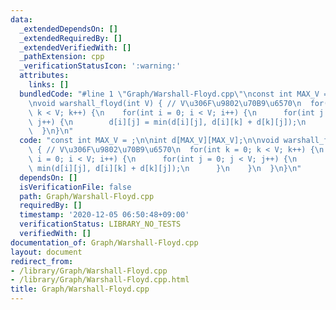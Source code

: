 ```yaml
---
data:
  _extendedDependsOn: []
  _extendedRequiredBy: []
  _extendedVerifiedWith: []
  _pathExtension: cpp
  _verificationStatusIcon: ':warning:'
  attributes:
    links: []
  bundledCode: "#line 1 \"Graph/Warshall-Floyd.cpp\"\nconst int MAX_V = ;\n\nint d[MAX_V][MAX_V];\n\
    \nvoid warshall_floyd(int V) { // V\u306F\u9802\u70B9\u6570\n  for(int k = 0;\
    \ k < V; k++) {\n    for(int i = 0; i < V; i++) {\n      for(int j = 0; j < V;\
    \ j++) {\n        d[i][j] = min(d[i][j], d[i][k] + d[k][j]);\n      }\n    }\n\
    \  }\n}\n"
  code: "const int MAX_V = ;\n\nint d[MAX_V][MAX_V];\n\nvoid warshall_floyd(int V)\
    \ { // V\u306F\u9802\u70B9\u6570\n  for(int k = 0; k < V; k++) {\n    for(int\
    \ i = 0; i < V; i++) {\n      for(int j = 0; j < V; j++) {\n        d[i][j] =\
    \ min(d[i][j], d[i][k] + d[k][j]);\n      }\n    }\n  }\n}\n"
  dependsOn: []
  isVerificationFile: false
  path: Graph/Warshall-Floyd.cpp
  requiredBy: []
  timestamp: '2020-12-05 06:50:48+09:00'
  verificationStatus: LIBRARY_NO_TESTS
  verifiedWith: []
documentation_of: Graph/Warshall-Floyd.cpp
layout: document
redirect_from:
- /library/Graph/Warshall-Floyd.cpp
- /library/Graph/Warshall-Floyd.cpp.html
title: Graph/Warshall-Floyd.cpp
---
```

